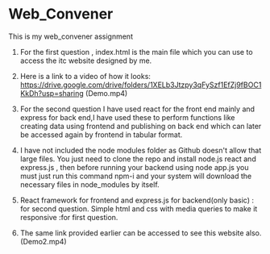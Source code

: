 # Web_Convener
This is my web_convener assignment

1) For the first question , index.html is the main file which you can use to access the itc website designed by me.
2) Here is a link to a video of how it looks: https://drive.google.com/drive/folders/1XELb3Jtzpy3qFySzf1EfZj9fBOC1KkDh?usp=sharing (Demo.mp4)

3) For the second question I have used react for the front end mainly and express for back end,I have used these to perform functions like creating data using frontend and publishing on back end which can later be accessed again by frontend in tabular format.

4) I have not included the node modules folder as Github doesn't allow that large files. You just need to clone the repo and install node.js react and express.js , then before running your backend using node app.js you must just run this command npm-i and your system will download the necessary files in node_modules by itself.

5) React framework for frontend and express.js for backend(only basic) : for second question. Simple html and css with media queries to make it responsive :for first question.
6) The same link provided earlier can be accessed to see this website also.(Demo2.mp4)
